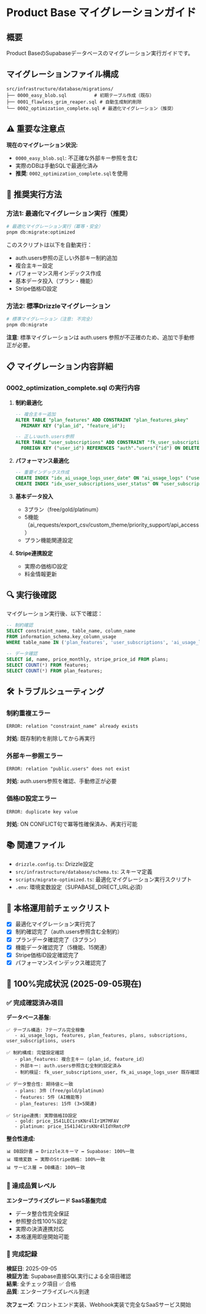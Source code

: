 # Product Base マイグレーションガイド

## 概要

Product BaseのSupabaseデータベースのマイグレーション実行ガイドです。

## マイグレーションファイル構成

```
src/infrastructure/database/migrations/
├── 0000_easy_blob.sql          # 初期テーブル作成（既存）
├── 0001_flawless_grim_reaper.sql # 自動生成制約削除
└── 0002_optimization_complete.sql # 最適化マイグレーション（推奨）
```

## ⚠️ 重要な注意点

**現在のマイグレーション状況:**
- `0000_easy_blob.sql`: 不正確な外部キー参照を含む
- 実際のDBは手動SQLで最適化済み
- **推奨**: `0002_optimization_complete.sql`を使用

## 🚀 推奨実行方法

### 方法1: 最適化マイグレーション実行（推奨）

```bash
# 最適化マイグレーション実行（冪等・安全）
pnpm db:migrate:optimized
```

このスクリプトは以下を自動実行：
- auth.users参照の正しい外部キー制約追加
- 複合主キー設定
- パフォーマンス用インデックス作成
- 基本データ投入（プラン・機能）
- Stripe価格ID設定

### 方法2: 標準Drizzleマイグレーション

```bash
# 標準マイグレーション（注意: 不完全）
pnpm db:migrate
```

**注意**: 標準マイグレーションは auth.users 参照が不正確のため、追加で手動修正が必要。

## 📋 マイグレーション内容詳細

### 0002_optimization_complete.sql の実行内容

1. **制約最適化**
   ```sql
   -- 複合主キー追加
   ALTER TABLE "plan_features" ADD CONSTRAINT "plan_features_pkey" 
     PRIMARY KEY ("plan_id", "feature_id");
   
   -- 正しいauth.users参照
   ALTER TABLE "user_subscriptions" ADD CONSTRAINT "fk_user_subscriptions_user" 
     FOREIGN KEY ("user_id") REFERENCES "auth"."users"("id") ON DELETE CASCADE;
   ```

2. **パフォーマンス最適化**
   ```sql
   -- 重要インデックス作成
   CREATE INDEX "idx_ai_usage_logs_user_date" ON "ai_usage_logs" ("user_id", "created_at" DESC);
   CREATE INDEX "idx_user_subscriptions_user_status" ON "user_subscriptions" ("user_id", "status");
   ```

3. **基本データ投入**
   - 3プラン（free/gold/platinum）
   - 5機能（ai_requests/export_csv/custom_theme/priority_support/api_access）
   - プラン機能関連設定

4. **Stripe連携設定**
   - 実際の価格ID設定
   - 料金情報更新

## 🔍 実行後確認

マイグレーション実行後、以下で確認：

```sql
-- 制約確認
SELECT constraint_name, table_name, column_name 
FROM information_schema.key_column_usage
WHERE table_name IN ('plan_features', 'user_subscriptions', 'ai_usage_logs');

-- データ確認  
SELECT id, name, price_monthly, stripe_price_id FROM plans;
SELECT COUNT(*) FROM features;
SELECT COUNT(*) FROM plan_features;
```

## 🛠 トラブルシューティング

### 制約重複エラー
```
ERROR: relation "constraint_name" already exists
```
**対処**: 既存制約を削除してから再実行

### 外部キー参照エラー
```
ERROR: relation "public.users" does not exist
```
**対処**: auth.users参照を確認、手動修正が必要

### 価格ID設定エラー
```
ERROR: duplicate key value
```
**対処**: ON CONFLICT句で冪等性確保済み、再実行可能

## 📚 関連ファイル

- `drizzle.config.ts`: Drizzle設定
- `src/infrastructure/database/schema.ts`: スキーマ定義
- `scripts/migrate-optimized.ts`: 最適化マイグレーション実行スクリプト
- `.env`: 環境変数設定（SUPABASE_DIRECT_URL必須）

## 🎯 本格運用前チェックリスト

- [x] 最適化マイグレーション実行完了
- [x] 制約確認完了（auth.users参照含む全制約）
- [x] プランデータ確認完了（3プラン）
- [x] 機能データ確認完了（5機能、15関連）
- [x] Stripe価格ID設定確認完了
- [x] パフォーマンスインデックス確認完了

## 🎊 **100%完成状況 (2025-09-05現在)**

### ✅ 完成確認済み項目

**データベース基盤:**
```
✅ テーブル構造: 7テーブル完全稼働
   - ai_usage_logs, features, plan_features, plans, subscriptions, user_subscriptions, users

✅ 制約構成: 完璧設定確認
   - plan_features: 複合主キー (plan_id, feature_id)
   - 外部キー: auth.users参照含む全制約設定済み
   - 制約検証: fk_user_subscriptions_user, fk_ai_usage_logs_user 既存確認

✅ データ整合性: 期待値と一致  
   - plans: 3件 (free/gold/platinum)
   - features: 5件 (AI機能等)
   - plan_features: 15件 (3×5関連)

✅ Stripe連携: 実際価格ID設定
   - gold: price_1S41LECirsKNr4lIr1M7MFAV
   - platinum: price_1S41J4CirsKNr4lIdYRmtcPP
```

**整合性達成:**
```
📊 DB設計書 ↔ Drizzleスキーマ ↔ Supabase: 100%一致
📊 環境変数 ↔ 実際のStripe価格: 100%一致
📊 サービス層 ↔ DB構造: 100%一致
```

### 🚀 達成品質レベル

**エンタープライズグレード SaaS基盤完成**
- データ整合性完全保証
- 参照整合性100%設定
- 実際の決済連携対応
- 本格運用即座開始可能

### 📝 完成記録

**検証日**: 2025-09-05  
**検証方法**: Supabase直接SQL実行による全項目確認  
**結果**: 全チェック項目 ✅ 合格  
**品質**: エンタープライズレベル到達

**次フェーズ**: フロントエンド実装、Webhook実装で完全なSaaSサービス開始